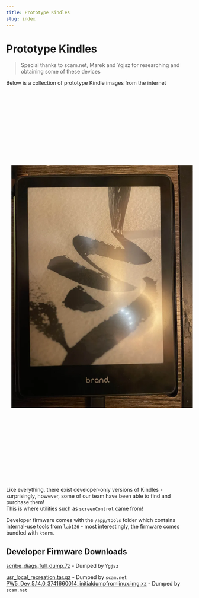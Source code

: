 ```yaml
---
title: Prototype Kindles
slug: index
---
```


# Prototype Kindles
<blockquote class="note">
    Special thanks to scam.net, Marek and Ygjsz for researching and obtaining some of these devices
</blockquote>

<style>
.prototypes
{
    display: flex;
    flex-direction: row;
    width: calc(100% - 1em);
    background-color: var(--background-accent);
    align-items: center;
    overflow-x: auto;
    padding: 0.5em;
}

.prototypes > img
{
    margin: 0.5em;
    object-fit: scale-down;
    flex: 1;
}
</style>

<p>Below is a collection of prototype Kindle images from the internet</p>
<div class="prototypes">
    <img alt="scam.net's prototype Kindle" src="./IMG_9056.webp">
    <img alt="scam.net's prototype Kindle" src="./IMG_9057.webp">
    <img src="./O1CN014oweOv2D4hpKiehVr_!!4611686018427387660-0-fleamarket.jpg_790x10000Q90.jpg_.avif">
    <img src="./O1CN017FK5u01DfLDHq8ARM_!!0-fleamarket.jpg_790x10000Q90.jpg_.avif">
    <img src="./O1CN01qej44H1mfoAxziYB7_!!0-fleamarket.jpg_Q90.jpg_.avif">
    <img src="./O1CN01RUOSDE1DfLC3KqDk2_!!0-fleamarket.jpg_790x10000Q90.jpg_.avif">
    <img src="./O1CN01xy80es1DfLAhBovhp_!!0-fleamarket.jpg_790x10000Q90.jpg_.avif">
    <img src="./IMG_1095.webp">
    <img src="./20240818_195742.webp">
</div>

Like everything, there exist developer-only versions of Kindles - surprisingly, however, some of our team have been able to find and purchase them!  
This is where utilities such as `screenControl` came from!  

Developer firmware comes with the `/app/tools` folder which contains internal-use tools from `lab126` - most interestingly, the firmware comes bundled with `kterm`.

## Developer Firmware Downloads

[scribe_diags_full_dump.7z](./scribe_diags_full_dump.7z) - Dumped by `Ygjsz`

[usr_local_recreation.tar.gz](./usr_local_recreation.tar.gz) - Dumped by `scam.net`
[PW5_Dev_5.14.0_3741660014_initialdumpfromlinux.img.xz](PW5_Dev_5.14.0_3741660014_initialdumpfromlinux.img.xz) - Dumped by `scam.net`